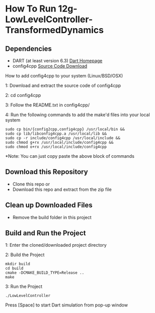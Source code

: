 # How To Run 12g-LowLevelController-TransformedDynamics

## Dependencies

- DART (at least version 6.3)
 [Dart Homepage](https://dartsim.github.io)
- config4cpp
 [Source Code Download](http://config4star.org/#main-source-code)
  
 How to add config4cpp to your system (Linux/BSD/OSX)
 
  1: Download and extract the source code of config4cpp
  
  2: cd config4cpp
  
  3: Follow the README.txt in config4cpp/
  
  4: Run the following commands to add the make'd files into your local system
		
    sudo cp bin/{config2cpp,config4cpp} /usr/local/bin &&
    sudo cp lib/libconfig4cpp.a /usr/local/lib &&
    sudo cp -r include/config4cpp /usr/local/include &&
    sudo chmod g+rx /usr/local/include/config4cpp &&
    sudo chmod o+rx /usr/local/include/config4cpp
    
  *Note: You can just copy paste the above block of commands

## Download this Repository
 - Clone this repo
 or
 - Download this repo and extract from the zip file

## Clean up Downloaded Files

 - Remove the build folder in this project

## Build and Run the Project

 1: Enter the cloned/downloaded project directory
 
 2: Build the Project
 
	mkdir build
    cd build
    cmake -DCMAKE_BUILD_TYPE=Release ..
    make
    
 3: Run the Project

    ./LowLevelController
   Press [Space] to start Dart simulation from pop-up window

